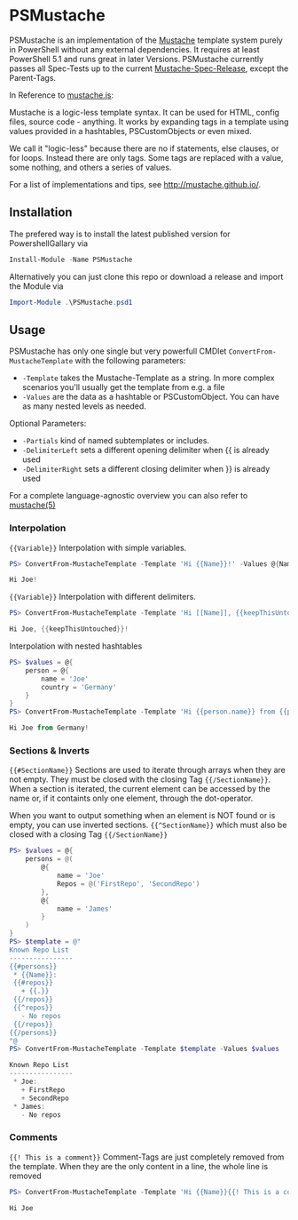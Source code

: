 # PSMustache

PSMustache is an implementation of the [Mustache](https://mustache.github.io/) template system purely in PowerShell without any external dependencies. It requires at least PowerShell 5.1 and runs great in later Versions.
PSMustache currently passes all Spec-Tests up to the current [Mustache-Spec-Release](https://github.com/mustache/spec), except the Parent-Tags.

In Reference to [mustache.js](https://github.com/janl/mustache.js):

Mustache is a logic-less template syntax. It can be used for HTML, config files, source code - anything. It works by expanding tags in a template using values provided in a hashtables, PSCustomObjects or even mixed.

We call it "logic-less" because there are no if statements, else clauses, or for loops. Instead there are only tags. Some tags are replaced with a value, some nothing, and others a series of values.

For a list of implementations and tips, see http://mustache.github.io/.

## Installation

The prefered way is to install the latest published version for PowershellGallary via
~~~PowerShell
Install-Module -Name PSMustache
~~~

Alternatively you can just clone this repo or download a release and import the Module via
~~~PowerShell
Import-Module .\PSMustache.psd1
~~~

## Usage

PSMustache has only one single but very powerfull CMDlet ```ConvertFrom-MustacheTemplate``` with the following parameters:
* ```-Template``` takes the Mustache-Template as a string. In more complex scenarios you'll usually get the template from e.g. a file
* ```-Values``` are the data as a hashtable or PSCustomObject. You can have as many nested levels as needed.

Optional Parameters:
* ```-Partials``` kind of named subtemplates or includes. 
* ```-DelimiterLeft``` sets a different opening delimiter when {{ is already used
* ```-DelimiterRight``` sets a different closing delimiter when }} is already used

For a complete language-agnostic overview you can also refer to [mustache(5)](http://mustache.github.io/mustache.5.html)


### Interpolation
```{{Variable}}``` Interpolation with simple variables. 
~~~PowerShell
PS> ConvertFrom-MustacheTemplate -Template 'Hi {{Name}}!' -Values @{Name='Joe'}

Hi Joe!
~~~

```{{Variable}}``` Interpolation with different delimiters. 
~~~PowerShell
PS> ConvertFrom-MustacheTemplate -Template 'Hi [[Name]], {{keepThisUntouched}}!' -Values @{Name='Joe'} -DelimiterLeft '[[' -DelimiterRight ']]'

Hi Joe, {{keepThisUntouched}}!
~~~

Interpolation with nested hashtables
~~~PowerShell
PS> $values = @{
    person = @{
        name = 'Joe'
        country = 'Germany'
    }
}
PS> ConvertFrom-MustacheTemplate -Template 'Hi {{person.name}} from {{person.country}}!' -Values $values

Hi Joe from Germany!
~~~

### Sections & Inverts
```{{#SectionName}}``` Sections are used to iterate through arrays when they are not empty. They must be  closed with the closing Tag ```{{/SectionName}}```. When a section is iterated, the current element can be accessed by the name or, if it containts only one element, through the dot-operator.

When you want to output something when an element is NOT found or is empty, you can use inverted sections. ```{{^SectionName}}``` which must also be closed with a closing Tag ```{{/SectionName}}```


~~~PowerShell
PS> $values = @{
    persons = @(
        @{
            name = 'Joe'
            Repos = @('FirstRepo', 'SecondRepo')
        },
        @{
            name = 'James'
        }
    )
}
PS> $template = @"
Known Repo List
----------------
{{#persons}}
 * {{Name}}:
 {{#repos}}
   + {{.}}
 {{/repos}}
 {{^repos}}
   - No repos
 {{/repos}}
{{/persons}}
"@
PS> ConvertFrom-MustacheTemplate -Template $template -Values $values

Known Repo List
----------------
 * Joe:
   + FirstRepo
   + SecondRepo
 * James:
   - No repos
~~~

### Comments
```{{! This is a comment}}``` Comment-Tags are just completely removed from the template. When they are the only content in a line, the whole line is removed

~~~PowerShell
PS> ConvertFrom-MustacheTemplate -Template 'Hi {{Name}}{{! This is a comment}}! ' -Values @{Name='Joe'}

Hi Joe
~~~

